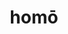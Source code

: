 ---
title: homō
meaning: person
ch: [fifteen, f3, f, ss, ss2]
pos: nounthird
genitive: hominis
abbgender: m.
abbgender2: masc.
gender: masculine
declension: third
six: y
---